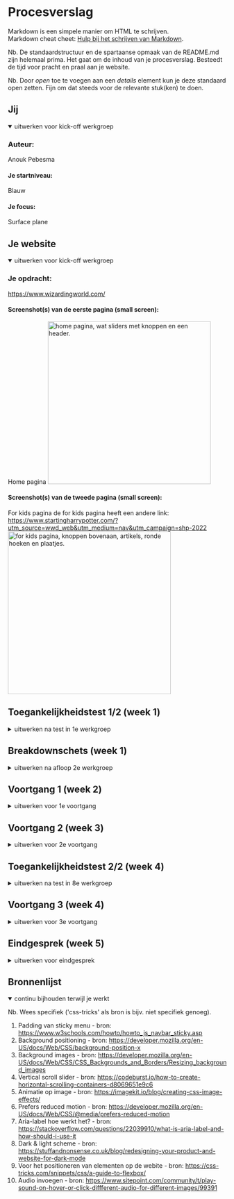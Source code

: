 # Procesverslag
Markdown is een simpele manier om HTML te schrijven.  
Markdown cheat cheet: [Hulp bij het schrijven van Markdown](https://github.com/adam-p/markdown-here/wiki/Markdown-Cheatsheet).

Nb. De standaardstructuur en de spartaanse opmaak van de README.md zijn helemaal prima. Het gaat om de inhoud van je procesverslag. Besteedt de tijd voor pracht en praal aan je website.

Nb. Door *open* toe te voegen aan een *details* element kun je deze standaard open zetten. Fijn om dat steeds voor de relevante stuk(ken) te doen.





## Jij

<details open>
  <summary>uitwerken voor kick-off werkgroep</summary>

  ### Auteur:
  Anouk Pebesma

  #### Je startniveau:
  Blauw

  #### Je focus:
  Surface plane
 
</details>





## Je website

<details open>
  <summary>uitwerken voor kick-off werkgroep</summary>

  ### Je opdracht:
  https://www.wizardingworld.com/ 

  #### Screenshot(s) van de eerste pagina (small screen): 
  Home pagina
  <img src="readme-images/home-pagina-idee.jpg" width="375px" alt="home pagina, wat sliders met knoppen en een header.">

  #### Screenshot(s) van de tweede pagina (small screen):
  For kids pagina
  de for kids pagina heeft een andere link: https://www.startingharrypotter.com/?utm_source=wwd_web&utm_medium=nav&utm_campaign=shp-2022 
  <img src="readme-images/for-kids-pagina-idee.jpg" width="375px" alt="for kids pagina, knoppen bovenaan, artikels, ronde hoeken en plaatjes.">
 
</details>



## Toegankelijkheidstest 1/2 (week 1)

<details>
  <summary>uitwerken na test in 1e werkgroep</summary>

  ### Bevindingen
  Lijst met je bevindingen die in de test naar voren kwamen:

  #### Screenreader
  Hier korte omschrijving (met indien nodig afbeeldingen)
  - Gebruik je toetsenbord om je laptop te bedienen.
  - Begint met een tutorial over hoe de commando's werken.
  - De voice over praat heel snel en zonder pauzes.
  - Het start en stop geluidje lijkt veel op elkaar.
  - Speciale voice over toets, wordt alleen niet duidelijk gezegd wat je ermee moet.
  - Hij vertelt niet hoe je de browser opent, als je het weet hoe je het moet doen lukt het maar anders niet.
  - Hij leest de letters voor die je typt.

  Screenreader met de site:
  - Hij leest wel goed voor wat ieder linkje is en waar je heen gaat. Ook vertelt hij hoeveel onderdelen in de link zit.
  - Hij vertelt alles in de site in een poging. Geen pauzes, niks. 
  - De afbeeldingen leest hij voor als afbeelding. Word niet gezegd wat er op de afbeelding staat.

  Hier een omschrijving van hoe het opgelost kan worden (met indien nodig afbeeldingen)
  - Kijken of je pauzes kan inlassen na ieder stukje tekst / artikel.

  #### Muis en Toetsenbord 
  Hier korte omschrijving (met indien nodig afbeeldingen)
  - Tabt goed naar artikels.
  - Als je een artikel hebt gelezen en je denkt door te tabben naar je homepagina weer, moet je eerst langs alle browser buttons. Er is geen snelle terug naar home knop.
  - Je ziet de focus door een wit kader om de knop.

  Hier een omschrijving van hoe het opgelost kan worden (met indien nodig afbeeldingen)
  - Zowel een kader als de knop zelf een andere kleur maken voor de focus.
  - Onderaan een artikel een terug naar home pagina knop maken.


  #### Motoriek (shocks, elastiekjes)
  Hier korte omschrijving (met indien nodig afbeeldingen)
  - Met 1 hand is het moeilijk om overal bij te komen, je zou eerst je telefoon moeten neerleggen.
  - Typen is moeilijk.
  - Kleine knoppen mis je sneller.

  Hier een omschrijving van hoe het opgelost kan worden (met indien nodig afbeeldingen)
  - Grotere knoppen.


  #### Spasmes Parkinson
  Hier korte omschrijving (met indien nodig afbeeldingen)
  - Kleine letters is moeilijk te lezen.
  - Headings zijn leesbaar.
  - Scrollen werkt prima.
  - Knoppen drukken is moeilijk. Je mist of drukt per ongeluk op een knop.
  - Menu was moeilijk te bereiken.
  - Bij afbeeldingen zijn details minder zichtbaar.

  #### Concentratie (ballon)
  Hier korte omschrijving (met indien nodig afbeeldingen)
  - Plaatjes zijn goed te zien.
  - Snel je flow kwijt.
  - Tekst echt grondig lezen is niet te doen. 

  #### Visueel (brillen, contrast, kleurenblind, dark/light). 
  Hier korte omschrijving (met indien nodig afbeeldingen)
  
  Blurred vision
  - Kleine knoppen zie je moeilijker.
  - Kleine tekst is moeilijk te lezen.

  Protanopia
  - Het werkt prima, alleen je ziet alle kleuren wat anders.

  Deutoranopia
  -  Werkt prima, alles is leesbaar, je ziet alleen de kleuren wat anders.

  Tritanopia
  - Knoppen als login en learn more met en donkere achtergrond zijn goed te lezen, maar wanneer je het met een rode achtergrond hebt, is het vloekend.

  Achromatopsia
  - Geen kleur - werkt allemaal prima.


  Brillen:

  Contrafield loss
  - Telefoon in een bepaalde hoek houden want anders kun je het niet lezen.
  - Kleine letters zijn moeilijk te lezen.

  Low contrast
  - Contraste kleuren zijn een must.
  - Kleine letters kosten wat inspanning om te lezen.

  Hier een omschrijving van hoe het opgelost kan worden (met indien nodig afbeeldingen)

</details>



## Breakdownschets (week 1)

<details>
  <summary>uitwerken na afloop 2e werkgroep</summary>

  ### de hele pagina: Home
  <img src="readme-images/wireframe-breakdown-schets-fed-home.JPEG" width="375px" alt="breakdown van de hele pagina">

  ### de hele pagina: For kids
  <img src="readme-images/breakdown-schets-forkids.JPEG" width="375px" alt="breakdown van de hele pagina">
  

</details>





## Voortgang 1 (week 2)

<details>
  <summary>uitwerken voor 1e voortgang</summary>

  ### Vragen
  1. Hoe maak ik gebruik van meerdere achtergrond foto's?
      Achtergrond foto's kan je invoegen met css. Dus je kan verschillende achtergrond foto's plaatsen, 1 in iedere sectie bijv.
  2. Als je voor surface plane hebt gekozen, moet de website dan ook nog responisve zijn?
      Ja en nee, alleen voor kleine en grote telefoons moet hij responsive zijn, niet responsive voor desktop.
  3. Hoe kan je ervoor zorgen dat je screenreader pauze's neemt en niet van de header tot aan de footer aan een stuk door alles zegt?
      Dit is een instelling in de instellingen van de screenreader, dit kan je dus niet aanpassen in de code.
  4. Hoe moet ik mijn CSS indelen, wat is het handigst?
      Begin met de generieke elementen voor beide pagina's, daarna begin je met de eerste pagina > sections, header, main, etc & daarna doe je hetzelfde
      voor de volgende pagina: sections, header, main, etc.

  
  
  ### Verdere punten vanuit het voortgangsgesprek.
  1. Een logo kan een H1 zijn, alt op het plaatje zetten op een H1, zodat de screenreader dit ziet.
  2. Als je ergens heen gaat is het een link, als je op dezelfde pagina gaat is het een button.
 
 
  
  ### Stand van zaken
  Dit is hoe mijn home pagina eruit zag tijdens het voortgangsgesprek:
  <img src="readme-images/fed-voortgangsgesprek-v1.jpeg" width="375px">

</details>





## Voortgang 2 (week 3)

<details>
  <summary>uitwerken voor 2e voortgang</summary>
 
  ### Vragen
1. Hoe kan ik het best mijn css gebruiken met de 2e pagina? Er zullen namelijk veel selectoren al gebruikt zijn op de eerste pagina in een andere manier dan hoe ik ze zou moeten gebruiken op de tweede pagina.
  
  ### Stand van zaken
  hier dit ging goed & dit was lastig (neem ook screenshots op van delen van je website en code)
1. Voor een tijd heb ik geprutst met mijn slider, in hoe ik of de tekst kon laten stoppen met door elkaar lopen of hoe ik de plaatjes netjes op dezelfde rij kon zetten. Hieronder 2 plaatjes van mijn code:
  <img src="readme-images/html-slider.jpeg" width="375px">
  <img src="readme-images/css-slider.jpeg" width="375px">
  
  Tot nu toe ziet zo de home pagina eruit:
  <img src="readme-images/fed-voortgangsgesprek-v2.jpeg" width="375px">


</details>





## Toegankelijkheidstest 2/2 (week 4)

<details>
  <summary>uitwerken na test in 8e werkgroep</summary>

  ### Bevindingen
  Lijst met je bevindingen die in de test naar voren kwamen (geef ook aan wat er verbeterd is):
  1. Iphone 8 forkids is de achtergrond niet helemaal op het goede formaat.
  2. Home & forkids pagina is het kruisje png in de menu nog niet op github gezet.


  #### Screenreader
  1. Learn more knoppen zijn goed veranderd bij de home pagina, de forkids pagina moet nog.
    - Lean more knoppen kan ik nog kijken met een aria label.
  2. Er is een goede focus bij de knoppen, anderen zien waar je bent met je screen reader als je gebruikt.
  3. De snelheid van je screenreader kan je veranderen bij: toegankelijkheid > voice over > voice over programma > spraak >
     Snelheid. --> de gemiddelde snelheid is 45.
  <img src="readme-images/screenreader.jpeg" width="375px">


  #### Muis en Toetsenbord
  1. Met tabben zie je bij de homepagina niet welk artikel word geselecteerd bij de slider.
  2. Verder zie je duidelijk waar je bent.
  3. Er is een logische volgorde.
  <img src="readme-images/tabben.jpeg" width="375px">

  #### Motoriek (shocks, elastiekjes)
  Met de elastiekjes lukte het goed om door de website heen te klikken.

  #### Visueel (brillen, contrast, kleurenblind, dark/light). 
  1. Met de hemifield loss bril leek er geen probleem te zijn.
  2. Met de combined loss bril kon de <p> wat groter, maar verder was alles goed.
  3. Met de color #0779p bril was alleen op de for kids pagina bij de slider een stukje tekst niet al te goed leesbaar.
  <img src="readme-images/kleur.jpg" width="375px">
  

</details>





## Voortgang 3 (week 4)

<details>
  <summary>uitwerken voor 3e voortgang</summary>

  ### vragen 
  1. Wat houd toegankelijkheid ++ in?
  2. Wat is een praktische manier om je site naar github te zetten
  
  ### Stand van zaken
  hier dit ging goed & dit was lastig (neem ook screenshots op van delen van je website en code)
  1. Ik ben deze week veel bezig geweest om de site in css zo goed mogelijk na te maken. En dan ook beide pagina's css klaar te hebben. 
  2. Verder begonnen met de :root te veranderen in de pagina's en rekening te houden met color scheme preferances. 
  3. Ik heb een thema switch knop gemaakt.
  
  Tot nu toe ziet zo de home pagina eruit:
  
  Home pagina:
  <img src="readme-images/home-v3.png" width="375px">

   Color scheme preferances:
  <img src="readme-images/home-light.png" width="375px">
  <img src="readme-images/home-contrast.png" width="375px">
  

  For kids pagina:
  <img src="readme-images/forkids-v2.png" width="375px">

  Color scheme preferances:
  <img src="readme-images/forkids-contrast.png" width="375px">
  <img src="readme-images/forkids-light.png" width="375px">
  

</details>





## Eindgesprek (week 5)

<details>
  <summary>uitwerken voor eindgesprek</summary>

  ### 5 dingen van surface plane
  1. Dark / light mode
  Ik heb mijn laptop altijd op dark mode staan, dus ik ben ook begonnen met het designen van de dark mode. Ik heb gezien dat hij bij anderen begon met de light modus, maar dan ziet het er toch net wat anders uit.
  2. Custom theme
  Ik heb bij de home pagina aan de onderkant van de pagina een thema switch button staan. Als je hier op klikt veranderd het thema naar een kerst thema.
  3. Animatie toevoegen
  Ik heb bij de for kids pagina een animatie op het uil plaatje toegevoegd. 
  4. Geluid toevoegen
  Als je op de animatie drukt van nummer 3, dan speelt er een hogwarts liedje af.
  5. Toegankelijkheid ++
  - Op beide pagina's is er een meer contrast mode. 
  - Ik heb met een aria-label gewerkt bij de buttons zodat er geen leer meer of bekijk knoppen zijn. 
  - Op de animatie is er een reduced motion modes, voor als je ziek word van het constante gedraai van de uil. Hij zal dan stoppen met draaien.


  ### Je uitkomst - karakteristiek screenshots:
  Home pagina:

  <img src="readme-images/home-dark-v4.png" width="375px" alt="Dark modus home pagina">
  <img src="readme-images/home-light-v4.png" width="375px" alt="Light modus home pagina">
  <img src="readme-images/home-contrast-v4.png" width="375px" alt="More contrast modus home pagina">

  For kids pagina:

  <img src="readme-images/forkids-dark-v4.png" width="375px" alt="Dark modus for kids pagina">
  <img src="readme-images/forkids-light-v4.png" width="375px" alt="Light modus for kids pagina">
  <img src="readme-images/forkids-contrast-v4.png" width="375px" alt="More contrast modus for kids pagina">

  ### Dit ging goed/Heb ik geleerd: 
  Ik heb geleerd hoe :root werkt en hoe ik hiermee met weinig moeite toch dingen zoals een thema switcher kan maken of rekening kan houden met ligt en dark mode of contrast.

  <img src="readme-images/screen-home-roots.png" width="375px" alt="roots code van home pagina">
  <img src="readme-images/screen-theme-roots.png" width="375px" alt="roots code van de kerst thema switcher">
  <img src="readme-images/screen-forkids-roots.png" width="375px" alt="roots code van de for kids pagina">

  Ik heb geleerd hoe aria-labels werken en dat je ze zowel op buttons als linkjes kan zetten.

  <img src="readme-images/screen-aria-label.png" width="375px" alt="aria-label">


  ### Dit was lastig/Is niet gelukt:

  Toen ik de site eindelijk af had, wou ik hem naar Github updaten. Nou kreeg ik een error die ik hiervoor nooit eerder heb gehad. Er was iets mis met de deploy? Ik heb een aantal keer alle mapjes en bestanden geprobeerd opnieuw up te loaden. Dit leek niet te lukken. Ik heb aan mijn klasgenoten gevraagd of zij het antwoord wisten, toen zij het niet wisten heb ik het gevraagd aan de klassen assistenten. Zij hebben niet optijd gereageerd.

  <img src="readme-images/environments-error.png" width="375px" alt="deploy error">
  <img src="readme-images/deploy-error.png" width="375px" alt="deploy error">
</details>





## Bronnenlijst

<details open>
  <summary>continu bijhouden terwijl je werkt</summary>

  Nb. Wees specifiek ('css-tricks' als bron is bijv. niet specifiek genoeg).

  1. Padding van sticky menu - bron: https://www.w3schools.com/howto/howto_js_navbar_sticky.asp
  2. Background positioning - bron: https://developer.mozilla.org/en-US/docs/Web/CSS/background-position-x
  3. Background images - bron: https://developer.mozilla.org/en-US/docs/Web/CSS/CSS_Backgrounds_and_Borders/Resizing_background_images
  4. Vertical scroll slider - bron: https://codeburst.io/how-to-create-horizontal-scrolling-containers-d8069651e9c6
  5. Animatie op image - bron: https://imagekit.io/blog/creating-css-image-effects/
  6. Prefers reduced motion - bron: https://developer.mozilla.org/en-US/docs/Web/CSS/@media/prefers-reduced-motion 
  7. Aria-label hoe werkt het? - bron: https://stackoverflow.com/questions/22039910/what-is-aria-label-and-how-should-i-use-it
  8. Dark & light scheme - bron: https://stuffandnonsense.co.uk/blog/redesigning-your-product-and-website-for-dark-mode
  9. Voor het positioneren van elementen op de webite - bron: https://css-tricks.com/snippets/css/a-guide-to-flexbox/
  10. Audio invoegen - bron: https://www.sitepoint.com/community/t/play-sound-on-hover-or-click-diffferent-audio-for-different-images/99391
  

</details>
